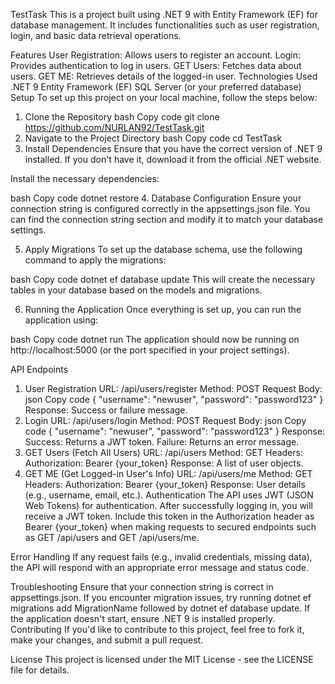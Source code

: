TestTask
This is a project built using .NET 9 with Entity Framework (EF) for database management. It includes functionalities such as user registration, login, and basic data retrieval operations.

Features
User Registration: Allows users to register an account.
Login: Provides authentication to log in users.
GET Users: Fetches data about users.
GET ME: Retrieves details of the logged-in user.
Technologies Used
.NET 9
Entity Framework (EF)
SQL Server (or your preferred database)
Setup
To set up this project on your local machine, follow the steps below:

1. Clone the Repository
bash
Copy code
git clone https://github.com/NURLAN92/TestTask.git
2. Navigate to the Project Directory
bash
Copy code
cd TestTask
3. Install Dependencies
Ensure that you have the correct version of .NET 9 installed. If you don't have it, download it from the official .NET website.

Install the necessary dependencies:

bash
Copy code
dotnet restore
4. Database Configuration
Ensure your connection string is configured correctly in the appsettings.json file. You can find the connection string section and modify it to match your database settings.

5. Apply Migrations
To set up the database schema, use the following command to apply the migrations:

bash
Copy code
dotnet ef database update
This will create the necessary tables in your database based on the models and migrations.

6. Running the Application
Once everything is set up, you can run the application using:

bash
Copy code
dotnet run
The application should now be running on http://localhost:5000 (or the port specified in your project settings).

API Endpoints
1. User Registration
URL: /api/users/register
Method: POST
Request Body:
json
Copy code
{
  "username": "newuser",
  "password": "password123"
}
Response: Success or failure message.
2. Login
URL: /api/users/login
Method: POST
Request Body:
json
Copy code
{
  "username": "newuser",
  "password": "password123"
}
Response:
Success: Returns a JWT token.
Failure: Returns an error message.
3. GET Users (Fetch All Users)
URL: /api/users
Method: GET
Headers: Authorization: Bearer {your_token}
Response: A list of user objects.
4. GET ME (Get Logged-in User's Info)
URL: /api/users/me
Method: GET
Headers: Authorization: Bearer {your_token}
Response: User details (e.g., username, email, etc.).
Authentication
The API uses JWT (JSON Web Tokens) for authentication. After successfully logging in, you will receive a JWT token. Include this token in the Authorization header as Bearer {your_token} when making requests to secured endpoints such as GET /api/users and GET /api/users/me.

Error Handling
If any request fails (e.g., invalid credentials, missing data), the API will respond with an appropriate error message and status code.

Troubleshooting
Ensure that your connection string is correct in appsettings.json.
If you encounter migration issues, try running dotnet ef migrations add MigrationName followed by dotnet ef database update.
If the application doesn't start, ensure .NET 9 is installed properly.
Contributing
If you'd like to contribute to this project, feel free to fork it, make your changes, and submit a pull request.

License
This project is licensed under the MIT License - see the LICENSE file for details.
